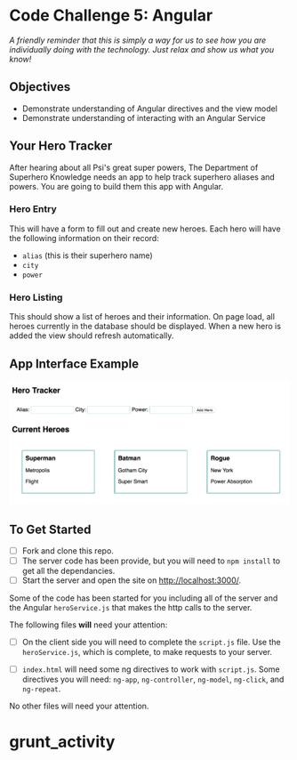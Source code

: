 # Code Challenge 5: Angular

_A friendly reminder that this is simply a way for us to see how you are individually doing with the technology. Just relax and show us what you know!_

## Objectives
- Demonstrate understanding of Angular directives and the view model
- Demonstrate understanding of interacting with an Angular Service

## Your Hero Tracker
After hearing about all Psi's great super powers, The Department of Superhero Knowledge needs an app to help track superhero aliases and powers. You are going to build them this app with Angular.

### Hero Entry
This will have a form to fill out and create new heroes. Each hero will have the following information on their record:

* ```alias``` (this is their superhero name)
* ```city```
* ```power```

### Hero Listing
This should show a list of heroes and their information. On page load, all heroes currently in the database should be displayed. When a new hero is added the view should refresh automatically.

## App Interface Example

![example mock up](challenge-five-screen.png)

## To Get Started
- [ ] Fork and clone this repo.
- [ ] The server code has been provide, but you will need to `npm install` to get all the dependancies.
- [ ] Start the server and open the site on [http://localhost:3000/](http://localhost:3000/).

Some of the code has been started for you including all of the server and the Angular `heroService.js` that makes the http calls to the server.

The following files **will** need your attention:

- [ ] On the client side you will need to complete the `script.js` file. Use the `heroService.js`, which is complete, to make requests to your server.

- [ ] `index.html` will need some ng directives to work with `script.js`. Some directives you will need: `ng-app`, `ng-controller`, `ng-model`, `ng-click`, and `ng-repeat`.

No other files will need your attention.
# grunt_activity
